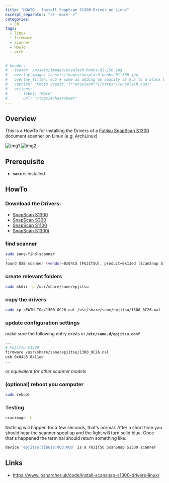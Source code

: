 ```yaml
---
title: "HOWTO - Install SnapScan S1300 Driver on Linux"
excerpt_separator: "<!--more-->"
categories:
  - EN
tags:
  - linux
  - firmware
  - scanner
  - HowTo
  - arch
 

# header:
#   teaser: /assets/images/unsplash-books-01-150.jpg
#   overlay_image: /assets/images/unsplash-books-01-500.jpg
#   overlay_filter: 0.5 # same as adding an opacity of 0.5 to a black background
#   caption: "Photo credit: [**Unsplash**](https://unsplash.com)"
#   actions:
#     - label: "More"
#       url: "/tags/#cheatsheet"
---
```

## Overview
This is a HowTo for installing the Drivers of a [Futjisu SnapScan S1300](http://www.fujitsu.com/us/products/computing/peripheral/scanners/product/eol/s1300/) document scanner on Linux (e.g. ArchLinux)

![img1](http://www.fujitsu.com/us/Images/s1300_paper_tcm127-1194659.jpg)
![img2](http://www.fujitsu.com/us/Images/s1300_header_tcm127-1177541.jpg)


## Prerequisite
* **`sane`** is installed

## HowTo

### Download the Drivers:
* [SnapScan S1300](https://web.archive.org/web/20181216071420/https://www.josharcher.uk/static/files/2016/10/1300_0C26.nal)
* [SnapScan S300](https://web.archive.org/web/20181216071420/https://www.josharcher.uk/static/files/2016/10/300_0C00.nal)
* [SnapScan S1100](https://web.archive.org/web/20181216071420/https://www.josharcher.uk/static/files/2016/10/1100_0A00.nal)
* [SnapScan S1300i](https://web.archive.org/web/20181216071420/https://www.josharcher.uk/static/files/2016/10/1300i_0D12.nal)

### find scanner
```bash
sudo sane-find-scanner
...
found USB scanner (vendor=0x04c5 [FUJITSU], product=0x11ed [ScanSnap S1300]) at libusb:003:010
```

### create relevant folders
```bash
sudo mkdir -p /usr/share/sane/epjitsu
```

### copy the drivers
```bash
sudo cp <PATH-TO>/1300_0C26.nal /usr/share/sane/epjitsu/1300_0C26.nal
```

### update configuration settings
make sure the following entry exists in **`/etc/sane.d/epjitsu.conf`**
```bash
...
# Fujitsu S1300
firmware /usr/share/sane/epjitsu/1300_0C26.nal
usb 0x04c5 0x11ed
...
```
*or equivalent for other scanner models*


### (optional) reboot you computer
```bash
sudo reboot
```

### Testing
```bash
scanimage -L
```
Nothing will happen for a few seconds, that's normal. After a short time you should hear the scanner spool up and the light will turn solid blue. Once that's happened the terminal should return something like:
```bash
device 'epjitsu:libusb:003:008' is a FUJITSU ScanSnap S1300 scanner
```


## Links
* https://www.josharcher.uk/code/install-scansnap-s1300-drivers-linux/